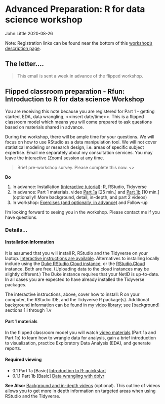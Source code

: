 Advanced Preparation: R for data science workshop
================
John Little
2020-08-26

<!-- 0_prepare.md is generated from 0_prepare.Rmd. Please edit that file -->

Note: Registration links can be found near the bottom of this
[workshop’s description
page](https://rfun.library.duke.edu/portfolio/r_flipped/).

## The letter….

> This email is sent a week in advance of the flipped workshop.

## Flipped classroom preparation - Rfun: Introduction to R for data science Workshop

You are receiving this note because you are registered for Part 1 -
getting started, EDA, data wrangling, \<<insert date/time>\>. This is a
flipped classroom model which means you will come prepared to ask
questions based on materials shared in advance.

During the workshop, there will be ample time for your questions. We
will focus on how to use RStudio as a data manipulation tool. We will
not cover statistical modeling or research design, i.e. areas of
specific subject expertise. Email me separately about my consultation
services. You may leave the interactive (Zoom) session at any time.

> Brief pre-workshop survey. Please complete this now.
> \<<insert link to pre-workshop survey>\>

**Do**

1.  In advance: Installation ([interactive
    tutorial](https://tutorials.shinyapps.io/00-setup/)): R, RStudio,
    Tidyverse
2.  In advance: Part 1 materials. video
    [Part 1a](https://warpwire.duke.edu/w/pfYDAA/) \[25 min.\] and
    [Part 1b](https://warpwire.duke.edu/w/6_YDAA/) \[10 min.\]
    (optionally\!\! More background, detail, in-depth, and part 2
    videos)
3.  In workshop: [Exercises (and optionally, in
    advance)](https://github.com/libjohn/rfun_flipped#exercises-part-1)
    and Follow-up

I’m looking forward to seeing you in the workshop. Please contact me if
you have questions.

### Details…

#### Installation Information

It is assumed that you will install R, RStudio and the Tidyverse on your
laptop. [Interactive instructions are
available](https://tutorials.shinyapps.io/00-setup/). Alternatives to
installing locally include using the [Duke RStudio Cloud
instance](https://vm-manage.oit.duke.edu/containers/rstudio), or the
[RStudio.Cloud](https://rstudio.cloud/) instance. Both are free.
(Uploading data to the cloud instances may be slightly different.) The
Duke instance requires that your NetID is up-to-date. In all cases you
are expected to have already installed the Tidyverse packages.

The interactive instructions, above, cover how to install: R on your
computer, the RStudio IDE, and the Tidyverse R package(s). Additional
background information can be found in [my video
library](https://warpwire.duke.edu/w/n_YDAA/); see \[background\]
sections 1.i through 1.v

#### Part 1 materials

In the flipped classroom model you will watch [video
materials](https://warpwire.duke.edu/w/n_YDAA/) (Part 1a and Part 1b) to
learn how to wrangle data for analysis, gain a brief introduction to
visualization, practice Exploratory Data Analysis (EDA), and generate
reports.

#### Required viewing

  - 0.1 Part 1a \[Basic\] [Introduction to R:
    quickstart](https://warpwire.duke.edu/w/pfYDAA/)
  - 0.1.1 Part 1b \[Basic\] [Data wrangling with
    dplyr](https://warpwire.duke.edu/w/6_YDAA/)

**See Also:** [Background and in-depth
videos](https://github.com/libjohn/rfun_flipped#part-1-additional-background-and-explanatory-videos)
(optional). This outline of videos allows you to get more in depth
information on targeted areas when using RStudio and the Tidyverse.
